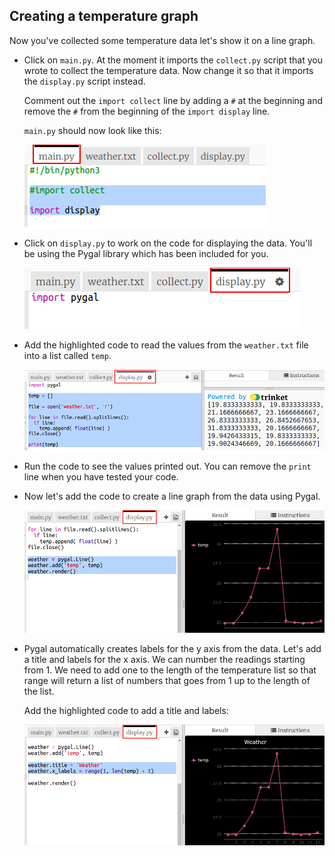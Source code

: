 ## Creating a temperature graph

Now you've collected some temperature data let's show it on a line graph. 

+ Click on `main.py`. At the moment it imports the `collect.py` script that you wrote to collect the temperature data. Now change it so that it imports the `display.py` script instead. 

    Comment out the `import collect` line by adding a `#` at the beginning and remove the `#` from the beginning of the `import display` line. 
    
    `main.py` should now look like this:
    
    ![screenshot](images/weather-main.png)

+ Click on `display.py` to work on the code for displaying the data. You'll be using the Pygal library which has been included for you. 

    ![screenshot](images/weather-display.png)

+ Add the highlighted code to read the values from the `weather.txt` file into a list called `temp`.  

    ![screenshot](images/weather-read.png)
    
+ Run the code to see the values printed out. You can remove the `print` line when you have tested your code.

+ Now let's add the code to create a line graph from the data using Pygal.   
    
    ![screenshot](images/weather-graph.png)
   
+ Pygal automatically creates labels for the y axis from the data. Let's add a title and labels for the x axis. We can number the readings starting from 1. We need to add one to the length of the temperature list so that range will return a list of numbers that goes from 1 up to the length of the list. 

    Add the highlighted code to add a title and labels:
    
    ![screenshot](images/weather-labels.png)
    
    
